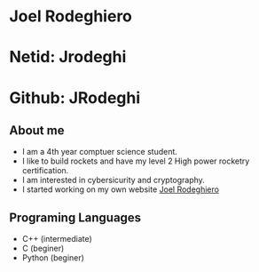# Joel Rodeghiero
# Netid: Jrodeghi
# Github: JRodeghi
## About me
* I am a 4th year comptuer science student.
* I like to build rockets and have my level 2 High power rocketry certification.
* I am interested in cybersicurity and cryptography.
* I started working on my own website [Joel Rodeghiero](joelrodeghiero.wordpress.com)
## Programing Languages
* C++ (intermediate)
* C (beginer)
* Python (beginer)
